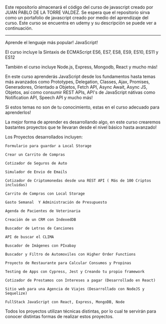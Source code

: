 Este repositorio almacenará el código del curso de javascript creado por JUAN PABLO DE LA TORRE VALDEZ.
Se espera que el repositorio sirva como un portafolio de javascript creado por medio del aprendizaje del curso.
Este curso se encuentra en udemy y su descripción se puede ver a continuación.
*************************************************************************************************************************************************************************
Aprende el lenguaje más popular! JavaScript!

El curso incluye la Sintaxis de ECMAScript ES6, ES7, ES8, ES9, ES10, ES11 y ES12

También el curso incluye Node.js, Express, Mongodb, React  y mucho más!

En este curso aprenderás JavaScript desde los fundamentos hasta temas más avanzados como Prototypes, Delegation, Classes, Ajax, Promises, Generadores, Orientado a Objetos, Fetch API, Async Await, Async JS, Objetos, así como consumir REST APIs, API's de JavaScript nátivas como Notification API, Speech API y mucho más!

Si estos temas no son de tu conocimiento, estas en el curso adecuado para aprenderlos!

La mejor forma de aprender es desarrollando algo, en este curso crearemos bastantes proyectos que te llevaran desde el nivel básico hasta avanzado!

Los Proyectos desarrollados incluyen:

    Formulario para guardar a Local Storage

    Crear un Carrito de Compras

    Cotizador de Seguros de Auto

    Simulador de Envio de Emails

    Cotizador de Criptomonedas desde una REST API ( Más de 100 Criptos incluidas)

    Carrito de Compras con Local Storage

    Gasto Semanal  Y Administración de Presupuesto

    Agenda de Pacientes de Veterinaria

    Creación de un CRM con IndexedDB

    Buscador de Letras de Canciones

    API de buscar el CLIMA

    Buscador de Imágenes con PIxabay

    Buscador y Filtro de Automoviles con Higher Order Functions

    Proyecto de Restaurante para Calcular Consumos y Propinas

    Testing de Apps con Cypress, Jest y Creando tu propio framework

    Cotizador de Prestamos con Intereses a pagar (Desarrollado en React)

    Sitio web para una Agencia de Viajes (Desarrollado con NodeJS y Sequelize)

    FullStack JavaScript con React, Express, MongoDB, Node 

Todos los proyectos utilizan técnicas distintas, por lo cual te servirán para conocer distintas formas de realizar estos proyectos.

